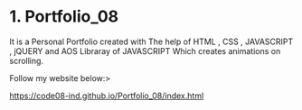 # 1. Portfolio_08
It is a Personal Portfolio created with The help of HTML , CSS , JAVASCRIPT , jQUERY and AOS Libraray of JAVASCRIPT Which creates animations on scrolling.

Follow my website below:>

https://code08-ind.github.io/Portfolio_08/index.html

